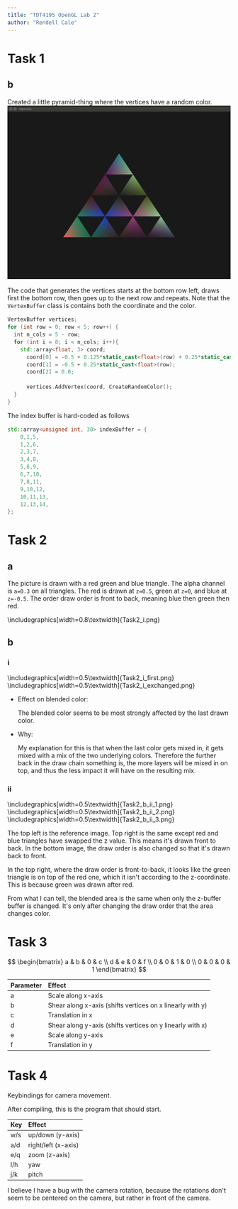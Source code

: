 ```yaml
---
title: "TDT4195 OpenGL Lab 2"
author: "Rendell Cale"
---
```


# Task 1
## b
Created a little pyramid-thing where the vertices have a random color.
![](Task1.png)

The code that generates the vertices starts at the bottom row left, draws first the bottom row, then goes up to the next row and repeats. 
Note that the `VertexBuffer` class is contains both the coordinate and the color. 
```cpp
VertexBuffer vertices;
for (int row = 0; row < 5; row++) {
  int n_cols = 5 - row;
  for (int i = 0; i < n_cols; i++){
    std::array<float, 3> coord;
      coord[0] = -0.5 + 0.125*static_cast<float>(row) + 0.25*static_cast<float>(i);
      coord[1] = -0.5 + 0.25*static_cast<float>(row);
      coord[2] = 0.0;
      
      vertices.AddVertex(coord, CreateRandomColor();
  }
}
```

The index buffer is hard-coded as follows
```cpp
std::array<unsigned int, 30> indexBuffer = {
	0,1,5,
	1,2,6,
	2,3,7,
	3,4,8,
	5,6,9,
	6,7,10,
	7,8,11,
	9,10,12,
	10,11,13,
	12,13,14,
};
```

# Task 2
## a
The picture is drawn with a red green and blue triangle. The alpha channel is `a=0.3` on all triangles. 
The red is drawn at `z=0.5`, green at `z=0`, and blue at `z=-0.5`. 
The order draw order is front to back, meaning blue then green then red. 

\includegraphics[width=0.8\textwidth]{Task2_i.png}


## b
### i

\includegraphics[width=0.5\textwidth]{Task2_i_first.png}
\includegraphics[width=0.5\textwidth]{Task2_i_exchanged.png}

- Effect on blended color:

	The blended color seems to be most strongly affected by the last
	drawn color. 
- Why:

	My explanation for this is that when the last color gets mixed in, it gets mixed with a mix of the two underlying colors. 
	Therefore the further back in the draw chain something is, the more
	layers will be mixed in on top, and thus the less impact it will have
	on the resulting mix. 

### ii

\includegraphics[width=0.5\textwidth]{Task2_b_ii_1.png}
\includegraphics[width=0.5\textwidth]{Task2_b_ii_2.png}
\includegraphics[width=0.5\textwidth]{Task2_b_ii_3.png}

The top left is the reference image. Top right is the same except red and
blue triangles have swapped the z value. This means it's drawn front to back. 
In the bottom image, the draw order is also changed so that it's drawn back
to front. 

In the top right, where the draw order is front-to-back, it looks like the
green triangle is on top of the red one, which it isn't according to the 
z-coordinate. This is because green was drawn after red. 

From what I can tell, the blended area is the same when only the z-buffer
buffer is changed. It's only after changing the draw order that the area
changes color. 


# Task 3
$$
\begin{bmatrix}
	a & b & 0 & c \\
	d & e & 0 & f \\
	0 & 0 & 1 & 0 \\
	0 & 0 & 0 & 1
\end{bmatrix}
$$

Parameter | Effect 
----------|:------
a | Scale along x-axis
b | Shear along x-axis (shifts vertices on x linearly with y)
c | Translation in x
d | Shear along y-axis (shifts vertices on y linearly with x)
e | Scale along y-axis
f | Translation in y


# Task 4

Keybindings for camera movement.

After compiling, this is the program that should start. 

Key | Effect
---|:---
w/s | up/down (y-axis)
a/d | right/left (x-axis)
e/q | zoom (z-axis)
l/h | yaw
j/k | pitch

I believe I have a bug with the camera rotation, because the rotations don't
seem to be centered on the camera, but rather in front of the camera. 

